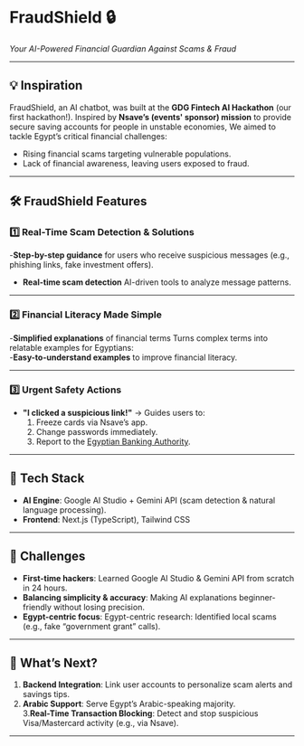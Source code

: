 
# FraudShield 🔒  
*Your AI-Powered Financial Guardian Against Scams & Fraud*  

---

## 💡 Inspiration  
FraudShield, an AI chatbot, was built at the **GDG Fintech AI Hackathon** (our first hackathon!). Inspired by **Nsave’s (events' sponsor) mission** to provide secure saving accounts for people in unstable economies, We aimed to tackle Egypt’s critical financial challenges:  
- Rising financial scams targeting vulnerable populations.  
- Lack of financial awareness, leaving users exposed to fraud. 

---

## 🛠️ FraudShield Features  
### 1️⃣ Real-Time Scam Detection & Solutions  
  -**Step-by-step guidance** for users who receive suspicious messages (e.g., phishing links, fake investment offers).
  - **Real-time scam detection**  AI-driven tools to analyze message patterns.

---

### 2️⃣ Financial Literacy Made Simple  
  -**Simplified explanations** of financial terms
  Turns complex terms into relatable examples for Egyptians:  
  -**Easy-to-understand examples** to improve financial literacy.

---

### 3️⃣ Urgent Safety Actions  
- **"I clicked a suspicious link!"** → Guides users to:  
  1. Freeze cards via Nsave’s app.  
  2. Change passwords immediately.  
  3. Report to the [Egyptian Banking Authority](https://www.cbe.org.eg).  

---

## 🔧 Tech Stack  
- **AI Engine**: Google AI Studio + Gemini API (scam detection & natural language processing).  
- **Frontend**: Next.js (TypeScript), Tailwind CSS   

---

## 🧠 Challenges  
- **First-time hackers**: Learned Google AI Studio & Gemini API from scratch in 24 hours.  
- **Balancing simplicity & accuracy**: Making AI explanations beginner-friendly without losing precision.
- **Egypt-centric focus**:  Egypt-centric research: Identified local scams (e.g., fake “government grant” calls).

---

## 🚀 What’s Next?  
1. **Backend Integration**: Link user accounts to personalize scam alerts and savings tips.  
2. **Arabic Support**: Serve Egypt’s Arabic-speaking majority.  
3.**Real-Time Transaction Blocking**: Detect and stop suspicious Visa/Mastercard activity (e.g., via Nsave).

---
